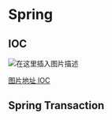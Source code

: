 # Spring 

## IOC 

![在这里插入图片描述](https://img-blog.csdnimg.cn/59ae660f06224aee903f5d70bd36918c.png)

[图片地址 IOC ](https://img-blog.csdnimg.cn/59ae660f06224aee903f5d70bd36918c.png)


## Spring Transaction


